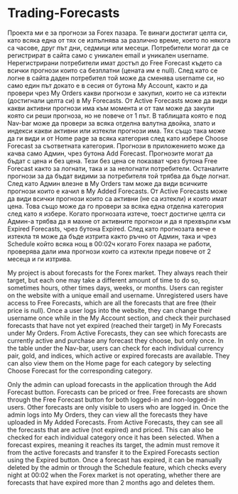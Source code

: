 # Trading-Forecasts

Проекта ми е за прогнози за Forex пазара. Те винаги достигат целта си, като всяка една от тях се изпълнява за различно време, което по някога са часове, друг път дни, седмици или месеци.  Потребители могат да се регистрират в сайта само с уникален email и уникален username. Нерегистрирани потребители имат достъп до Free Forecast където са всички прогнози които са безплатни (цената им е null). След като се логне в сайта даден потребител той може да сменява username си, но само един път докато е в сесия от бутона My Account, както и да провери чрез My Orders какви прогнози е закупил, които не са изтекли (достигнали целта си) в My Forecasts. От Active Forecasts може да види какви активни прогнози има към момента и от там може да закупи която си реши прогноза, но не повече от 1 път. В таблицата която е под Nav-bar може да провери за всяка отделна валутна двойка, злато и индекси какви активни или изтекли прогнози има. Тях също така може да ги види и от Home page за всяка категория след като избере Choose Forecast  за съответната категория.
Прогнози в приложението може да качва само Админ, чрез бутона Add Forecast. Прогнозите могат да бъдат с цена и без цена. Тези без цена се показват чрез бутона Free Forecast както за логнати, така и за нелогнати потребители. Останалите прогнози за да бъдат видими за потребителя той трябва да бъде логнат. След като Админ влезне в My Orders там може да види всичките прогнози които е качил в My Added Forecasts. От Active Forecasts може да види всички прогнози които са активни (не са изтекли) и които имат цена. Това също може да го провери за всяка една отделна категория след като я избере. Когато прогнозата изтече, тоест достигне целта си Админ-а трябва да я махне от активните прогнози и да я прехвърли към Expired Forecasts, чрез бутона Expired. След като прогнозата вече е изтекла тя може да бъде изтрита както ръчно от Админ, така и чрез Schedule който всяка нощ в 00:02ч когато Forex пазара не работи, проверява дали има прогнози които са изтекли преди повече от 2 месеца и ги изтрива.


My project is about forecasts for the Forex market. They always reach their target, but each one may take a different amount of time to do so, sometimes hours, other times days, weeks, or months. Users can register on the website with a unique email and username. Unregistered users have access to Free Forecasts, which are all the forecasts that are free (their price is null). Once a user logs into the website, they can change their username once while in the My Account section, and check their purchased forecasts that have not yet expired (reached their target) in My Forecasts under My Orders. From Active Forecasts, they can see which forecasts are currently active and purchase any forecast they choose, but only once. In the table under the Nav-bar, users can check for each individual currency pair, gold, and indices, which active or expired forecasts are available. They can also view them on the Home page for each category by selecting Choose Forecast for the corresponding category.

Only the admin can upload forecasts in the application through the Add Forecast button. Forecasts can be priced or free. Free forecasts are shown through the Free Forecast button for both logged-in and non-logged-in users. Other forecasts are only visible to users who are logged in. Once the admin logs into My Orders, they can view all the forecasts they have uploaded in My Added Forecasts. From Active Forecasts, they can see all the forecasts that are active (not expired) and priced. This can also be checked for each individual category once it has been selected. When a forecast expires, meaning it reaches its target, the admin must remove it from the active forecasts and transfer it to the Expired Forecasts section using the Expired button. Once a forecast has expired, it can be manually deleted by the admin or through the Schedule feature, which checks every night at 00:02 when the Forex market is not operating, whether there are forecasts that have expired more than 2 months ago and deletes them.